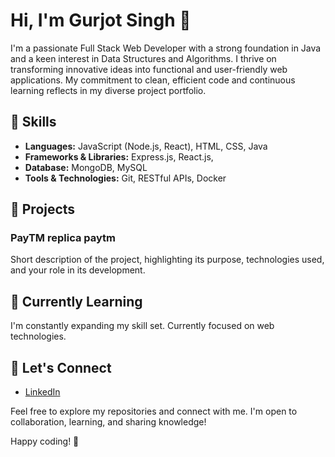# Hi, I'm **Gurjot Singh** 👋

I'm a passionate Full Stack Web Developer with a strong foundation in Java and a keen interest in Data Structures and Algorithms. I thrive on transforming innovative ideas into functional and user-friendly web applications. My commitment to clean, efficient code and continuous learning reflects in my diverse project portfolio.

## 🚀 Skills

- **Languages:** JavaScript (Node.js, React), HTML, CSS, Java
- **Frameworks & Libraries:** Express.js, React.js,
- **Database:** MongoDB, MySQL
- **Tools & Technologies:** Git, RESTful APIs, Docker

## 🔧 Projects

### PayTM replica paytm

Short description of the project, highlighting its purpose, technologies used, and your role in its development.

## 🌱 Currently Learning

I'm constantly expanding my skill set. Currently focused on web technologies.

## 💬 Let's Connect

- [LinkedIn](https://www.linkedin.com/in/gurjot-singh-445b97183/)

Feel free to explore my repositories and connect with me. I'm open to collaboration, learning, and sharing knowledge!

Happy coding! 🚀

